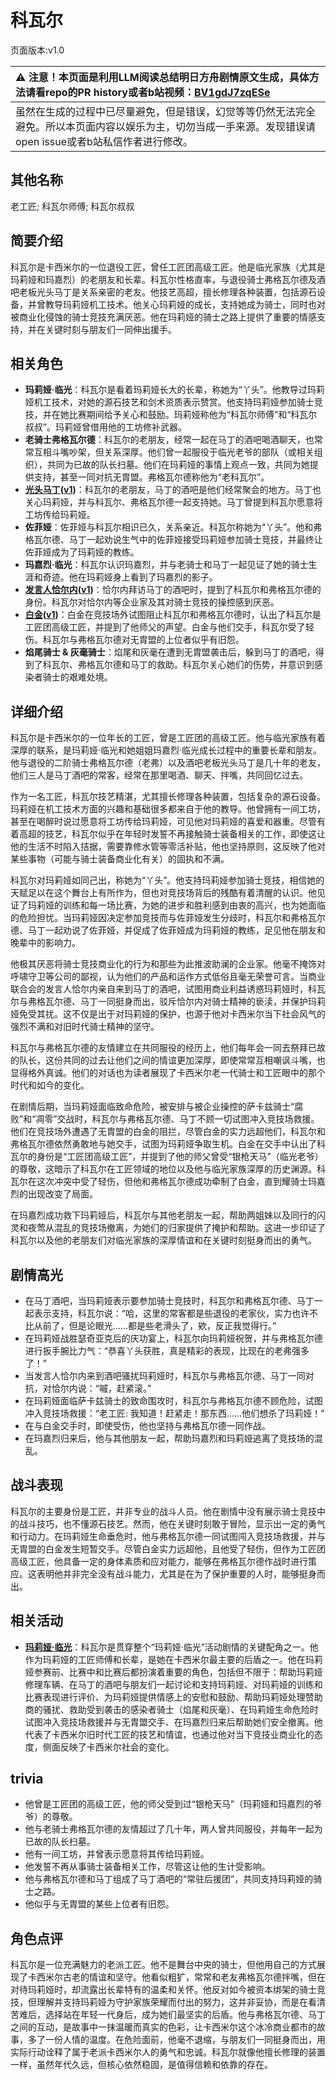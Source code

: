 # 科瓦尔
页面版本:v1.0
 

| :warning: 注意！本页面是利用LLM阅读总结明日方舟剧情原文生成，具体方法请看repo的PR history或者b站视频：[BV1gdJ7zqESe](https://www.bilibili.com/video/BV1gdJ7zqESe/)         |
|:----------------------------|
| 虽然在生成的过程中已尽量避免，但是错误，幻觉等等仍然无法完全避免。所以本页面内容以娱乐为主，切勿当成一手来源。发现错误请open issue或者b站私信作者进行修改。|



## 其他名称
老工匠; 科瓦尔师傅; 科瓦尔叔叔
## 简要介绍
科瓦尔是卡西米尔的一位退役工匠，曾任工匠团高级工匠。他是临光家族（尤其是玛莉娅和玛嘉烈）的老朋友和长辈。科瓦尔性格直率，与退役骑士弗格瓦尔德及酒吧老板光头马丁是关系亲密的老友。他技艺高超，擅长修理各种装置，包括源石设备，并曾教导玛莉娅机工技术。他关心玛莉娅的成长，支持她成为骑士，同时也对被商业化侵蚀的骑士竞技充满厌恶。他在玛莉娅的骑士之路上提供了重要的情感支持，并在关键时刻与朋友们一同伸出援手。
## 相关角色
-   **玛莉娅·临光**：科瓦尔是看着玛莉娅长大的长辈，称她为“丫头”。他教导过玛莉娅机工技术，对她的源石技艺和剑术资质表示赞赏。他支持玛莉娅参加骑士竞技，并在她比赛期间给予关心和鼓励。玛莉娅称他为“科瓦尔师傅”和“科瓦尔叔叔”。玛莉娅曾借用他的工坊修补武器。
-   **老骑士弗格瓦尔德**：科瓦尔的老朋友，经常一起在马丁的酒吧喝酒聊天，也常常互相斗嘴吵架，但关系深厚。他们曾一起服役于临光老爷的部队（或相关组织），共同为已故的队长扫墓。他们在玛莉娅的事情上观点一致，共同为她提供支持，甚至一同对抗无胄盟。弗格瓦尔德称他为“老科瓦尔”。
-   **[光头马丁](../char_v3/extended_char_guang_tou_ma_ding.md)([v1](extended_char_guang_tou_ma_ding.md))**：科瓦尔的老朋友，马丁的酒吧是他们经常聚会的地方。马丁也关心玛莉娅，并与科瓦尔、弗格瓦尔德一起支持她。马丁曾提到科瓦尔愿意将工坊传给玛莉娅。
-   **佐菲娅**：佐菲娅与科瓦尔相识已久，关系亲近。科瓦尔称她为“丫头”。他和弗格瓦尔德、马丁一起劝说生气中的佐菲娅接受玛莉娅参加骑士竞技，并最终让佐菲娅成为了玛莉娅的教练。
-   **玛嘉烈·临光**：科瓦尔认识玛嘉烈，并与老骑士和马丁一起见证了她的骑士生涯和奇迹。他在玛莉娅身上看到了玛嘉烈的影子。
-   **[发言人恰尔内](../char_v3/extended_char_fa_yan_ren_qia_er_nei.md)([v1](extended_char_fa_yan_ren_qia_er_nei.md))**：恰尔内拜访马丁的酒吧时，提到了科瓦尔和弗格瓦尔德的身份。科瓦尔对恰尔内等企业家及其对骑士竞技的操控感到厌恶。
-   **[白金](../char_v3/char_204_platnm.md)([v1](char_204_platnm.md))**：白金在竞技场外试图阻止科瓦尔和弗格瓦尔德时，认出了科瓦尔是工匠团高级工匠，并提到了他师父的声望。白金与他们交手，科瓦尔受了轻伤。科瓦尔与弗格瓦尔德对无胄盟的上位者似乎有旧怨。
-   **焰尾骑士 & 灰毫骑士**：焰尾和灰毫在遭到无胄盟袭击后，躲到马丁的酒吧，得到了科瓦尔、弗格瓦尔德和马丁的救助。科瓦尔关心她们的伤势，并意识到感染者骑士的艰难处境。
## 详细介绍
科瓦尔是卡西米尔的一位年长的工匠，曾是工匠团的高级工匠。他与临光家族有着深厚的联系，是玛莉娅·临光和她姐姐玛嘉烈·临光成长过程中的重要长辈和朋友。他与退役的二阶骑士弗格瓦尔德（老弗）以及酒吧老板光头马丁是几十年的老友，他们三人是马丁酒吧的常客，经常在那里喝酒、聊天、拌嘴，共同回忆过去。

作为一名工匠，科瓦尔技艺精湛，尤其擅长修理各种装置，包括复杂的源石设备。玛莉娅在机工技术方面的兴趣和基础很多都来自于他的教导。他曾拥有一间工坊，甚至在喝醉时说过愿意将工坊传给玛莉娅，可见他对玛莉娅的喜爱和器重。尽管有着高超的技艺，科瓦尔似乎在年轻时发誓不再接触骑士装备相关的工作，即使这让他的生活不时陷入拮据，需要靠修水管等零活补贴，他也坚持原则，这反映了他对某些事物（可能与骑士装备商业化有关）的固执和不满。

科瓦尔对玛莉娅如同己出，称她为“丫头”。他支持玛莉娅参加骑士竞技，相信她的天赋足以在这个舞台上有所作为，但也对竞技场背后的残酷有着清醒的认识。他见证了玛莉娅的训练和每一场比赛，为她的进步和胜利感到由衷的高兴，也为她面临的危险担忧。当玛莉娅因决定参加竞技而与佐菲娅发生分歧时，科瓦尔和弗格瓦尔德、马丁一起劝说了佐菲娅，并促成了佐菲娅成为玛莉娅的教练，足见他在朋友和晚辈中的影响力。

他极其厌恶将骑士竞技商业化的行为和那些为此推波助澜的企业家。他毫不掩饰对呼啸守卫等公司的鄙视，认为他们的产品和运作方式低俗且毫无荣誉可言。当商业联合会的发言人恰尔内亲自来到马丁的酒吧，试图用商业利益诱惑玛莉娅时，科瓦尔与弗格瓦尔德、马丁一同挺身而出，驳斥恰尔内对骑士精神的亵渎，并保护玛莉娅免受其扰。这不仅是出于对玛莉娅的保护，也源于他对卡西米尔当下社会风气的强烈不满和对旧时代骑士精神的坚守。

科瓦尔与弗格瓦尔德的友情建立在共同服役的经历上，他们每年会一同去祭拜已故的队长，这份共同的过去让他们之间的情谊更加深厚，即使常常互相嘲讽斗嘴，也显得格外真诚。他们的对话也为读者展现了卡西米尔老一代骑士和工匠眼中的那个时代和如今的变化。

在剧情后期，当玛莉娅面临致命危险，被安排与被企业操控的萨卡兹骑士“腐败”和“凋零”交战时，科瓦尔与弗格瓦尔德、马丁不顾一切试图冲入竞技场救援。他们在竞技场外遭遇了无胄盟的白金的阻拦，尽管白金的实力远超他们，科瓦尔和弗格瓦尔德依然勇敢地与她交手，试图为玛莉娅争取生机。白金在交手中认出了科瓦尔的身份是“工匠团高级工匠”，并提到了他的师父曾受“银枪天马”（临光老爷）的尊敬，这暗示了科瓦尔在工匠领域的地位以及他与临光家族深厚的历史渊源。科瓦尔在这次冲突中受了轻伤，但他和弗格瓦尔德成功牵制了白金，直到耀骑士玛嘉烈的出现改变了局面。

在玛嘉烈成功救下玛莉娅后，科瓦尔与其他老朋友一起，帮助两姐妹以及同行的闪灵和夜莺从混乱的竞技场撤离，为她们的归家提供了掩护和帮助。这进一步印证了科瓦尔以及他的老朋友们对临光家族的深厚情谊和在关键时刻挺身而出的勇气。
## 剧情高光
- 在马丁酒吧，当玛莉娅表示要参加骑士竞技时，科瓦尔和弗格瓦尔德、马丁一起表示支持，科瓦尔说：“哈，这里的常客都是些退役的老家伙，实力也许不比从前了，但是论眼光......都是些老滑头了，欸，反正我觉得行。”
- 在玛莉娅战胜瑟奇亚克后的庆功宴上，科瓦尔向玛莉娅祝贺，并与弗格瓦尔德进行扳手腕比力气：“恭喜丫头获胜，真是精彩的表现，比现在的老弗强多了！”
- 当发言人恰尔内来到酒吧骚扰玛莉娅时，科瓦尔与弗格瓦尔德、马丁一同对抗，对恰尔内说：“嘁，赶紧滚。”
- 在玛莉娅面临萨卡兹骑士的致命围攻时，科瓦尔与弗格瓦尔德不顾危险，试图冲入竞技场救援：“老工匠: 我知道！赶紧走！那东西......他们想杀了玛莉娅！”
- 在与白金交手时，即使受伤，他也坚持与弗格瓦尔德一同作战。
- 在玛嘉烈归来后，他与其他朋友一起，帮助玛嘉烈和玛莉娅逃离了竞技场的混乱。
## 战斗表现
科瓦尔的主要身份是工匠，并非专业的战斗人员。他在剧情中没有展示骑士竞技中的战斗技巧，也不懂源石技艺。然而，他在关键时刻敢于冒险，显示出一定的勇气和行动力。在玛莉娅生命垂危时，他与弗格瓦尔德一同试图闯入竞技场救援，并与无胄盟的白金发生短暂交手。尽管白金实力远超他，且他受了轻伤，但作为工匠团高级工匠，他具备一定的身体素质和应对能力，能够在弗格瓦尔德作战时进行策应。这表明他并非完全没有战斗能力，尤其是在为了保护重要的人时，能够挺身而出。
## 相关活动
-   **[玛莉娅·临光](../stories/act13d5.md)**：科瓦尔是贯穿整个“玛莉娅·临光”活动剧情的关键配角之一。他作为玛莉娅的工匠师傅和长辈，是她在卡西米尔最主要的后盾之一。他在玛莉娅参赛前、比赛中和比赛后都扮演着重要的角色，包括但不限于：帮助玛莉娅修理车辆、在马丁的酒吧与朋友们一起讨论和支持玛莉娅、对玛莉娅的训练和比赛表现进行评价、为玛莉娅提供情感上的安慰和鼓励、帮助玛莉娅处理赞助商的骚扰、救助受到袭击的感染者骑士（焰尾和灰毫）、在玛莉娅生命危险时试图冲入竞技场救援并与无胄盟交手、在玛嘉烈归来后帮助她们安全撤离。他代表了卡西米尔旧时代工匠的技艺和情谊，也通过他对当下竞技业商业化的态度，侧面反映了卡西米尔社会的变化。
## trivia
*   他曾是工匠团的高级工匠，他的师父受到过“银枪天马”（玛莉娅和玛嘉烈的爷爷）的尊敬。
*   他与老骑士弗格瓦尔德的友情超过了几十年，两人曾共同服役，并每年一起为已故的队长扫墓。
*   他有一间工坊，并曾表示愿意将其传给玛莉娅。
*   他发誓不再从事骑士装备相关工作，尽管这让他的生计受影响。
*   他与弗格瓦尔德和马丁组成了马丁酒吧的“常驻后援团”，共同支持玛莉娅的骑士之路。
*   他似乎与无胄盟的某些上位者有旧怨。
## 角色点评
科瓦尔是一位充满魅力的老派工匠。他不是舞台中央的骑士，但他用自己的方式展现了卡西米尔古老的情谊和坚守。他看似粗犷，常常和老友弗格瓦尔德拌嘴，但在对待玛莉娅时，却流露出长辈特有的温柔和关怀。他反对如今被资本绑架的骑士竞技，但理解并支持玛莉娅为守护家族荣耀而付出的努力，这并非妥协，而是在看清苦难后，选择站在年轻一代身后，成为她们最坚实的后盾。他与弗格瓦尔德、马丁之间的互动，是故事中一抹温暖而真实的色彩，让卡西米尔这个冰冷商业都市的故事，多了一份人情的温度。在危险面前，他毫不退缩，与朋友们一同挺身而出，用实际行动诠释了属于老派卡西米尔人的勇气和忠诚。科瓦尔就像他擅长修理的装置一样，虽然年代久远，但核心依然稳固，是值得信赖和依靠的存在。